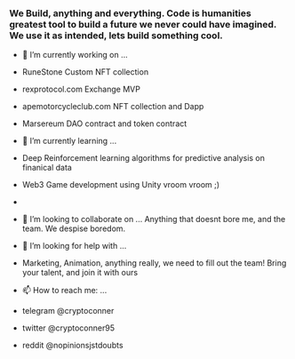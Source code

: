 ### We Build, anything and everything. Code is humanities greatest tool to build a future we never could have imagined. We use it as intended, lets build something cool.

- 🔭 I’m currently working on ...
- RuneStone Custom NFT collection
- rexprotocol.com Exchange MVP
- apemotorcycleclub.com NFT collection and Dapp
- Marsereum DAO contract and token contract

- 🌱 I’m currently learning ...
- Deep Reinforcement learning algorithms for predictive analysis on finanical data
- Web3 Game development using Unity vroom vroom ;)
- 
- 👯 I’m looking to collaborate on ...
Anything that doesnt bore me, and the team. We despise boredom.

- 🤔 I’m looking for help with ...
- Marketing, Animation, anything really, we need to fill out the team! Bring your talent, and join it with ours

- 📫 How to reach me: ...
- telegram @cryptoconner
- twitter @cryptoconner95
- reddit @nopinionsjstdoubts
